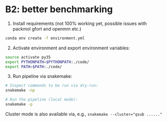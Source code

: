 # B2: better benchmarking

1.  Install requirements (not 100% working yet, possible issues with packmol gfort and openmm etc.)

```bash
conda env create -f environment.yml
```

2.  Activate environment and export environment variables:

```bash
source activate py35
export PYTHONPATH=$PYTHONPATH:./code/
export PATH=$PATH:./code/
```


3.  Run pipeline via snakemake:

```bash
# Inspect commands to be run via dry-run:
snakemake -np

# Run the pipeline (local mode):
snakemake -p
```

Cluster mode is also available via, e.g., `snakemake --cluster="qsub ......"`
